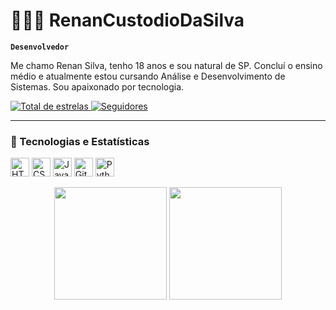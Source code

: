 # 👨🏻‍💻 RenanCustodioDaSilva

**`Desenvolvedor`**

Me chamo Renan Silva, tenho 18 anos e sou natural de SP. Concluí o ensino médio e atualmente estou cursando Análise e Desenvolvimento de Sistemas. Sou apaixonado por tecnologia.

<a href="https://github.com/RenanCustodioDaSilva?tab=repositories&sort=stargazers">
  <img alt="Total de estrelas" title="Total de estrelas GitHub" src="https://custom-icon-badges.demolab.com/github/stars/RenanCustodioDaSilva?color=55960c&style=for-the-badge&labelColor=488207&logo=star&label=estrelas"/>
</a>
<a href="https://github.com/RenanCustodioDaSilva?tab=followers">
  <img alt="Seguidores" title="Me siga no GitHub" src="https://custom-icon-badges.demolab.com/github/followers/RenanCustodioDaSilva?color=236ad3&labelColor=1155ba&style=for-the-badge&logo=github&label=Seguidores&logoColor=white"/>
</a>

---

### 🚀 Tecnologias e Estatísticas

<!-- Linguagens e tecnologias -->
<p align="left">
  <img title="HTML" alt="HTML" height="30" src="https://cdn.jsdelivr.net/gh/devicons/devicon@latest/icons/html5/html5-original.svg"/>
  <img title="CSS" alt="CSS" height="30" src="https://cdn.jsdelivr.net/gh/devicons/devicon@latest/icons/css3/css3-original.svg"/>
  <img title="JavaScript" alt="JavaScript" height="30" src="https://cdn.jsdelivr.net/gh/devicons/devicon@latest/icons/javascript/javascript-original.svg"/>
  <img title="Git" alt="Git" height="30" src="https://cdn.jsdelivr.net/gh/devicons/devicon@latest/icons/git/git-original.svg"/>
  <img title="Python" alt="Python" height="30" src="https://cdn.jsdelivr.net/gh/devicons/devicon@latest/icons/python/python-original.svg"/>
</p>

<!-- Estatísticas lado a lado -->
<div align="center">
  <img height="180em" src="https://github-readme-stats.vercel.app/api?username=RenanCustodioDaSilva&show_icons=true&theme=tokyonight&include_all_commits=true&locale=pt-br"/>
  <img height="180em" src="https://github-readme-stats.vercel.app/api/top-langs/?username=RenanCustodioDaSilva&theme=tokyonight&layout=compact&custom_title=Tecnologias&langs_count=9"/>
</div>

